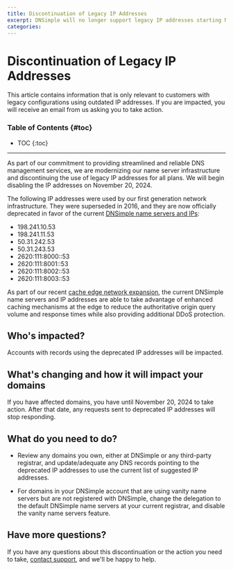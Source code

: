 ```yaml
---
title: Discontinuation of Legacy IP Addresses
excerpt: DNSimple will no longer support legacy IP addresses starting November 20, 2024. Affected customers will be notified via email.
categories:
---
```


# Discontinuation of Legacy IP Addresses

<info>
This article contains information that is only relevant to customers with legacy configurations using outdated IP addresses. If you are impacted, you will receive an email from us asking you to take action.
</info>

### Table of Contents {#toc}

* TOC
{:toc}

---

As part of our commitment to providing streamlined and reliable DNS management services, we are modernizing our name server infrastructure and discontinuing the use of legacy IP addresses for all plans. We will begin disabling the IP addresses on November 20, 2024.

The following IP addresses were used by our first generation network infrastructure. They were superseded in 2016, and they are now officially deprecated in favor of the current [DNSimple name servers and IPs](/articles/dnsimple-nameservers/):

- 198.241.10.53
- 198.241.11.53
- 50.31.242.53
- 50.31.243.53
- 2620:111:8000::53
- 2620:111:8001::53
- 2620:111:8002::53
- 2620:111:8003::53

As part of our recent [cache edge network expansion](https://blog.dnsimple.com/2024/10/expanding-cache-edge-network/), the current DNSimple name servers and IP addresses are able to take advantage of enhanced caching mechanisms at the edge to reduce the authoritative origin query volume and response times while also providing additional DDoS protection.

## Who's impacted?

Accounts with records using the deprecated IP addresses will be impacted.

## What's changing and how it will impact your domains

If you have affected domains, you have until November 20, 2024 to take action. After that date, any requests sent to deprecated IP addresses will stop responding.

## What do you need to do?

* Review any domains you own, either at DNSimple or any third-party registrar, and update/adequate any DNS records pointing to the deprecated IP addresses to use the current  list of suggested IP addresses.

* For domains in your DNSimple account that are using vanity name servers but are not registered with DNSimple, change the delegation to the default DNSimple name servers at your current registrar, and disable the vanity name servers feature.

## Have more questions?

If you have any questions about this discontinuation or the action you need to take, [contact support](https://dnsimple.com/feedback), and we'll be happy to help.
